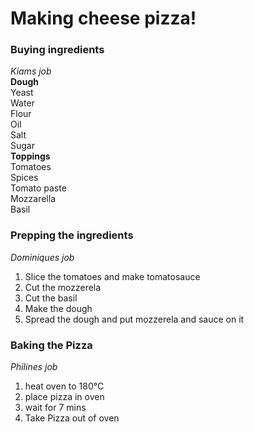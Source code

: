 # Making cheese pizza! 

### Buying ingredients
_Kiams job_  
**Dough**  
Yeast  
Water  
Flour  
Oil  
Salt  
Sugar  
**Toppings**  
Tomatoes  
Spices  
Tomato paste  
Mozzarella  
Basil  

### Prepping the ingredients
_Dominiques job_
1. Slice the tomatoes and make tomatosauce
2. Cut the mozzerela
3. Cut the basil
4. Make the dough
5. Spread the dough and put mozzerela and sauce on it 

### Baking the Pizza 
_Philines job_ 
1. heat oven to 180°C
2. place pizza in oven 
3. wait for 7 mins
4. Take Pizza out of oven
